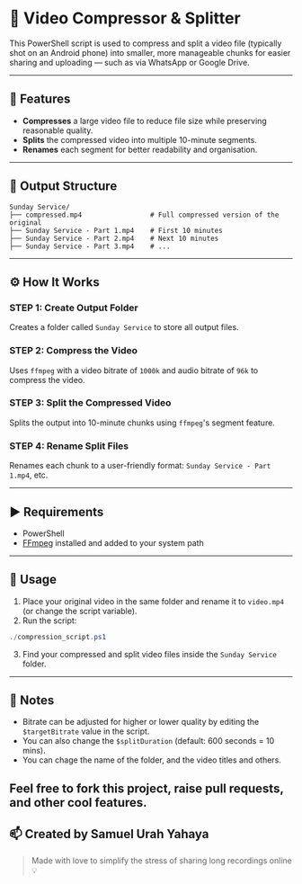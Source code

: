 
# 📼 Video Compressor & Splitter

This PowerShell script is used to compress and split a video file (typically shot on an Android phone) into smaller, more manageable chunks for easier sharing and uploading — such as via WhatsApp or Google Drive.

---

## 🔧 Features

- **Compresses** a large video file to reduce file size while preserving reasonable quality.
- **Splits** the compressed video into multiple 10-minute segments.
- **Renames** each segment for better readability and organisation.

---

## 📂 Output Structure

```
Sunday Service/
├── compressed.mp4                 # Full compressed version of the original
├── Sunday Service - Part 1.mp4    # First 10 minutes
├── Sunday Service - Part 2.mp4    # Next 10 minutes
├── Sunday Service - Part 3.mp4    # ...
```

---

## ⚙️ How It Works

### STEP 1: Create Output Folder

Creates a folder called `Sunday Service` to store all output files.

### STEP 2: Compress the Video

Uses `ffmpeg` with a video bitrate of `1000k` and audio bitrate of `96k` to compress the video.

### STEP 3: Split the Compressed Video

Splits the output into 10-minute chunks using `ffmpeg`'s segment feature.

### STEP 4: Rename Split Files

Renames each chunk to a user-friendly format: `Sunday Service - Part 1.mp4`, etc.

---

## ▶️ Requirements

- PowerShell
- [FFmpeg](https://ffmpeg.org/) installed and added to your system path

---

## 🚀 Usage

1. Place your original video in the same folder and rename it to `video.mp4` (or change the script variable).
2. Run the script:

```powershell
./compression_script.ps1
```

3. Find your compressed and split video files inside the `Sunday Service` folder.

---

## 🧠 Notes

- Bitrate can be adjusted for higher or lower quality by editing the `$targetBitrate` value in the script.
- You can also change the `$splitDuration` (default: 600 seconds = 10 mins).
- You can chage the name of the folder, and the video titles and others.

Feel free to fork this project, raise pull requests, and other cool features.
---

## 📫 Created by Samuel Urah Yahaya

> Made with love to simplify the stress of sharing long recordings online 💡
